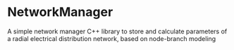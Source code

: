 # NetworkManager
A simple network manager C++ library to store and calculate parameters of a radial electrical distribution network, based on node-branch modeling
